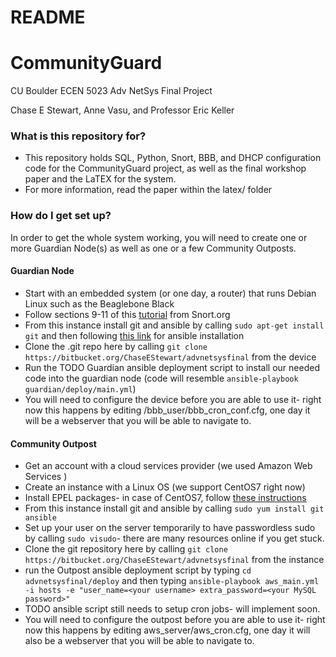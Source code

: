 # README #

# CommunityGuard #

CU Boulder ECEN 5023
Adv NetSys Final Project

Chase E Stewart, Anne Vasu, and Professor Eric Keller

### What is this repository for? ###

* This repository holds SQL, Python, Snort, BBB, and DHCP configuration code for the CommunityGuard project, as well as the final workshop paper and the LaTEX for the system.
* For more information, read the paper within the latex/ folder

### How do I get set up? ###
In order to get the whole system working, you will need to create one or more Guardian Node(s) as well as one or a few Community Outposts.

#### Guardian Node ####
* Start with an embedded system (or one day, a router) that runs Debian Linux such as the Beaglebone Black
* Follow sections 9-11 of this [tutorial](https://s3.amazonaws.com/snort-org-site/production/document_files/files/000/000/090/original/Snort_2.9.8.x_on_Ubuntu_12-14-15.pdf) from Snort.org
* From this instance install git and ansible by calling `sudo apt-get install git` and then following [this link](http://docs.ansible.com/ansible/intro_installation.html) for ansible installation
* Clone the .git repo here by calling `git clone https://bitbucket.org/ChaseEStewart/advnetsysfinal` from the device
* Run the TODO Guardian ansible deployment script to install our needed code into the guardian node (code will resemble `ansible-playbook guardian/deploy/main.yml`)
* You will need to configure the device before you are able to use it- right now this happens by editing /bbb_user/bbb_cron_conf.cfg, one day it will be a webserver that you will be able to navigate to.

#### Community Outpost ####
* Get an account with a cloud services provider (we used Amazon Web Services )
* Create an instance with a Linux OS (we support CentOS7 right now)
* Install EPEL packages- in case of CentOS7, follow [these instructions](http://www.tecmint.com/how-to-enable-epel-repository-for-rhel-centos-6-5/)
* From this instance install git and ansible by calling `sudo yum install git ansible`
* Set up your user on the server temporarily to have passwordless sudo by calling `sudo visudo`- there are many resources online if you get stuck. 
* Clone the git repository here by calling `git clone https://bitbucket.org/ChaseEStewart/advnetsysfinal` from the instance
* run the Outpost ansible deployment script by typing `cd advnetsysfinal/deploy` and then typing `ansible-playbook aws_main.yml -i hosts -e "user_name=<your username> extra_password=<your MySQL password>" `
* TODO ansible script still needs to setup cron jobs- will implement soon.
* You will need to configure the outpost before you are able to use it- right now this happens by editing  aws_server/aws_cron.cfg, one day it will also be a webserver that you will be able to navigate to.